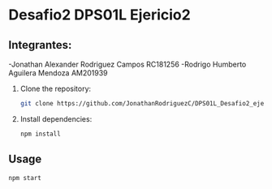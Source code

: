 # Desafio2 DPS01L Ejericio2


## Integrantes: 
-Jonathan Alexander Rodriguez Campos RC181256
-Rodrigo Humberto Aguilera Mendoza	AM201939

1. Clone the repository:
    ```sh
    git clone https://github.com/JonathanRodriguezC/DPS01L_Desafio2_ejercicio2.git
    ```

2. Install dependencies:
    ```sh
    npm install
    ```

## Usage
```sh
npm start